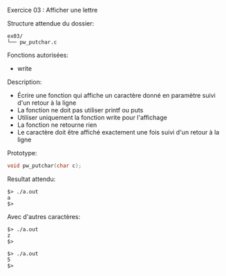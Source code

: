 Exercice 03 : Afficher une lettre

Structure attendue du dossier:

```
ex03/
└── pw_putchar.c
```

Fonctions autorisées:

- write

Description:

- Écrire une fonction qui affiche un caractère donné en paramètre suivi d'un retour à la ligne
- La fonction ne doit pas utiliser printf ou puts
- Utiliser uniquement la fonction write pour l'affichage
- La fonction ne retourne rien
- Le caractère doit être affiché exactement une fois suivi d'un retour à la ligne

Prototype:

```c
void pw_putchar(char c);
```

Resultat attendu:

```
$> ./a.out
a
$>
```

Avec d'autres caractères:

```
$> ./a.out
z
$>
```

```
$> ./a.out
5
$>
```
